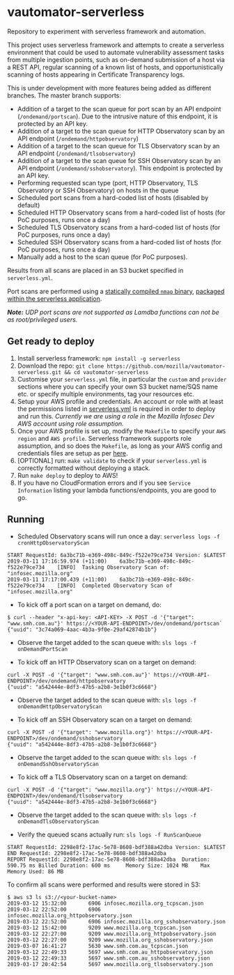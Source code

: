 # vautomator-serverless
Repository to experiment with serverless framework and automation.

This project uses serverless framework and attempts to create a serverless environment that could be used to automate vulnerability assessment tasks from multiple ingestion points, such as on-demand submission of a host via a REST API, regular scanning of a known list of hosts, and opportunistically scanning of hosts appearing in Certificate Transparency logs.

This is under development with more features being added as different branches. The master branch supports:
- Addition of a target to the scan queue for port scan by an API endpoint (`/ondemand/portscan`). Due to the intrusive nature of this endpoint, it is protected by an API key.
- Addition of a target to the scan queue for HTTP Observatory scan by an API endpoint (`/ondemand/httpobservatory`)
- Addition of a target to the scan queue for TLS Observatory scan by an API endpoint (`/ondemand/tlsobservatory`)
- Addition of a target to the scan queue for SSH Observatory scan by an API endpoint (`/ondemand/sshobservatory`). This endpoint is protected by an API key.
- Performing requested scan type (port, HTTP Observatory, TLS Observatory or SSH Observatory) on hosts in the queue
- Scheduled port scans from a hard-coded list of hosts (disabled by default)
- Scheduled HTTP Observatory scans from a hard-coded list of hosts (for PoC purposes, runs once a day)
- Scheduled TLS Observatory scans from a hard-coded list of hosts (for PoC purposes, runs once a day)
- Scheduled SSH Observatory scans from a hard-coded list of hosts (for PoC purposes, runs once a day)
- Manually add a host to the scan queue (for PoC purposes).

Results from all scans are placed in an S3 bucket specified in `serverless.yml`.

Port scans are performed using a [statically compiled `nmap` binary](https://github.com/ernw/static-toolbox/releases/download/1.0.2/nmap-7.70SVN-b5bd185-x86_64-portable.zip), [packaged within the serverless application](https://github.com/mozilla/vautomator-serverless/blob/master/serverless.yml#L51-L53).

_**Note:** UDP port scans are not supported as Lamdba functions can not be as root/privileged users._

## Get ready to deploy

1. Install serverless framework: `npm install -g serverless`
2. Download the repo: `git clone https://github.com/mozilla/vautomator-serverless.git && cd vautomator-serverless`
3. Customise your `serverless.yml` file, in particular the `custom` and `provider` sections where you can specify your own S3 bucket name/SQS name etc. or specify multiple environments, tag your resources etc.
4. Setup your AWS profile and credentials. An account or role with at least the permissions listed in [serverless.yml](https://github.com/mozilla/vautomator-serverless/blob/master/serverless.yml#L12-L36) is required in order to deploy and run this. _Currently we are using a role in the Mozilla Infosec Dev AWS account using role assumption._
5. Once your AWS profile is set up, modify the `Makefile` to specify your `AWS region` and `AWS profile`. Serverless framework supports role assumption, and so does the `Makefile`, as long as your AWS config and credentials files are setup as per [here](https://docs.aws.amazon.com/cli/latest/userguide/cli-configure-role.html).
6. [OPTIONAL] run: `make validate` to check if your `serverless.yml` is correctly formatted without deploying a stack.
7. Run `make deploy` to deploy to AWS!
7. If you have no CloudFormation errors and if you see `Service Information` listing your lambda functions/endpoints, you are good to go.

## Running

- Scheduled Observatory scans will run once a day: `serverless logs -f cronHttpObservatoryScan`

```
START RequestId: 6a3bc71b-e369-498c-849c-f522e79ce734 Version: $LATEST
2019-03-11 17:16:59.974 (+11:00)	6a3bc71b-e369-498c-849c-f522e79ce734	[INFO]	Tasking Observatory Scan of: "infosec.mozilla.org"
2019-03-11 17:17:00.439 (+11:00)	6a3bc71b-e369-498c-849c-f522e79ce734	[INFO]	Completed Observatory Scan of "infosec.mozilla.org"
```
- To kick off a port scan on a target on demand, do:
```
$ curl --header "x-api-key: <API-KEY> -X POST -d '{"target": "www.smh.com.au"}' https://<YOUR-API-ENDPOINT>/dev/ondemand/portscan`
{"uuid": "3c74a069-4aac-4b3a-9f0e-29af42874b1b"}
```
  - Observe the target added to the scan queue with: `sls logs -f onDemandPortScan`

- To kick off an HTTP Observatory scan on a target on demand:
```
curl -X POST -d '{"target": "www.smh.com.au"}' https://<YOUR-API-ENDPOINT>/dev/ondemand/httpobservatory
{"uuid": "a542444e-8df3-47b5-a2b8-3e1b0f3c6668"}
```
  - Observe the target added to the scan queue with: `sls logs -f onDemandHttpObservatoryScan`

- To kick off an SSH Observatory scan on a target on demand:
```
curl -X POST -d '{"target": "www.mozilla.org"}' https://<YOUR-API-ENDPOINT>/dev/ondemand/sshobservatory
{"uuid": "a542444e-8df3-47b5-a2b8-3e1b0f3c6668"}
```
  - Observe the target added to the scan queue with: `sls logs -f onDemandSshObservatoryScan`

- To kick off a TLS Observatory scan on a target on demand:
```
curl -X POST -d '{"target": "www.mozilla.org"}' https://<YOUR-API-ENDPOINT>/dev/ondemand/tlsobservatory
{"uuid": "a542444e-8df3-47b5-a2b8-3e1b0f3c6668"}
```
  - Observe the target added to the scan queue with: `sls logs -f onDemandTlsObservatoryScan`

- Verify the queued scans actually run: `sls logs -f RunScanQueue`
```
START RequestId: 2298e8f2-17ac-5e78-8608-bdf388a42dba Version: $LATEST
END RequestId: 2298e8f2-17ac-5e78-8608-bdf388a42dba
REPORT RequestId: 2298e8f2-17ac-5e78-8608-bdf388a42dba	Duration: 590.75 ms	Billed Duration: 600 ms 	Memory Size: 1024 MB	Max Memory Used: 86 MB
```

To confirm all scans were performed and results were stored in S3:
```
$ aws s3 ls s3://<your-bucket-name>
2019-03-12 15:32:00       6906 infosec.mozilla.org_tcpscan.json
2019-03-12 22:52:00       6906 infosec.mozilla.org_httpobservatory.json
2019-03-12 22:52:00       6906 infosec.mozilla.org_sshobservatory.json
2019-03-12 15:42:00       9209 www.mozilla.org_tcpscan.json
2019-03-12 22:27:00       9209 www.mozilla.org_httpobservatory.json
2019-03-12 22:27:00       9209 www.mozilla.org_sshobservatory.json
2019-03-07 16:41:27       5630 www.smh.com.au_tcpscan.json
2019-03-12 22:49:33       5697 www.smh.com.au_httpobservatory.json
2019-03-12 22:49:33       5697 www.smh.com.au_sshobservatory.json
2019-03-17 20:42:54       5697 www.mozilla.org_tlsobservatory.json
```